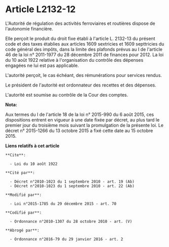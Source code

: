 # Article L2132-12

L'Autorité de régulation des activités ferroviaires et routières dispose de l'autonomie financière. 

Elle perçoit le produit du droit fixe établi à  l'article L. 2132-13 du présent code et des taxes établies aux articles 1609
sextricies et 1609 septtricies du code général des impôts, dans la limite des plafonds prévus au I de l'article 46 de la loi
n° 2011-1977 du 28 décembre 2011 de finances pour 2012. La loi du 10 août 1922 relative à l'organisation du contrôle des
dépenses engagées ne lui est pas applicable. 

L'autorité perçoit, le cas échéant, des rémunérations pour services rendus. 

Le président de l'autorité est ordonnateur des recettes et des dépenses. 

L'autorité est soumise au contrôle de la Cour des comptes.

**Nota:**

Aux termes du I de l'article 18 de la loi n° 2015-990 du 6 août 2015, ces dispositions entrent en vigueur à une date fixée
par décret, au plus tard le premier jour du troisième mois suivant la promulgation de la présente loi. Le décret n° 2015-1266
du 13 octobre 2015 a fixé cette date au 15 octobre 2015.

**Liens relatifs à cet article**

	**Cite**:

	  - Loi du 10 août 1922

	**Cité par**:

	  - Décret n°2010-1023 du 1 septembre 2010 - art. 19 (Ab)
	  - Décret n°2010-1023 du 1 septembre 2010 - art. 22 (Ab)

	**Modifié par**:

	  - Loi n°2015-1785 du 29 décembre 2015 - art. 70

	**Codifié par**:

	  - Ordonnance n°2010-1307 du 28 octobre 2010 - art. (V)

	**Abrogé par**:

	  - Ordonnance n°2016-79 du 29 janvier 2016 - art. 2
